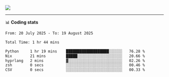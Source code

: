 <picture>
  <source
  srcset="https://github-readme-stats.vercel.app/api?username=sant0s12&show_icons=true&theme=dark"
  media="(prefers-color-scheme: dark)"
  />
  <source
  srcset="https://github-readme-stats.vercel.app/api?username=sant0s12&show_icons=true"
  media="(prefers-color-scheme: light)"
  />
  <img src="https://github-readme-stats.vercel.app/api?username=sant0s12&show_icons=true" />
</picture>

---

📊 **Coding stats**

<!--START_SECTION:waka-->

```txt
From: 20 July 2025 - To: 19 August 2025

Total Time: 1 hr 44 mins

Python     1 hr 19 mins    ███████████████████░░░░░░   76.28 %
Nix        21 mins         █████░░░░░░░░░░░░░░░░░░░░   20.66 %
hyprlang   2 mins          ▓░░░░░░░░░░░░░░░░░░░░░░░░   02.26 %
zsh        0 secs          ░░░░░░░░░░░░░░░░░░░░░░░░░   00.46 %
CSV        0 secs          ░░░░░░░░░░░░░░░░░░░░░░░░░   00.33 %
```

<!--END_SECTION:waka-->
